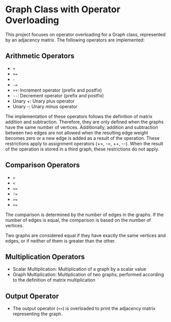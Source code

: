 # Graph Class with Operator Overloading

This project focuses on operator overloading for a Graph class, represented by an adjacency matrix. The following operators are implemented:

## Arithmetic Operators
- `+`
- `+=`
- `-`
- `-=`
- `++`: Increment operator (prefix and postfix)
- `--`: Decrement operator (prefix and postfix)
- Unary +: Unary plus operator
- Unary -: Unary minus operator

The implementation of these operators follows the definition of matrix addition and subtraction. Therefore, they are only defined when the graphs have the same number of vertices. Additionally, addition and subtraction between two edges are not allowed when the resulting edge weight becomes zero or a new edge is added as a result of the operation. These restrictions apply to assignment operators (+=, -=, ++, --). When the result of the operation is stored in a third graph, these restrictions do not apply.

## Comparison Operators
- `>` 
- `<`
- `==`
- `!=`
- `>=`
- `<=`

The comparison is determined by the number of edges in the graphs. If the number of edges is equal, the comparison is based on the number of vertices.

Two graphs are considered equal if they have exactly the same vertices and edges, or if neither of them is greater than the other.

## Multiplication Operators
- Scalar Multiplication: Multiplication of a graph by a scalar value
- Graph Multiplication: Multiplication of two graphs, performed according to the definition of matrix multiplication

## Output Operator
- The output operator (`<<`) is overloaded to print the adjacency matrix representing the graph.
